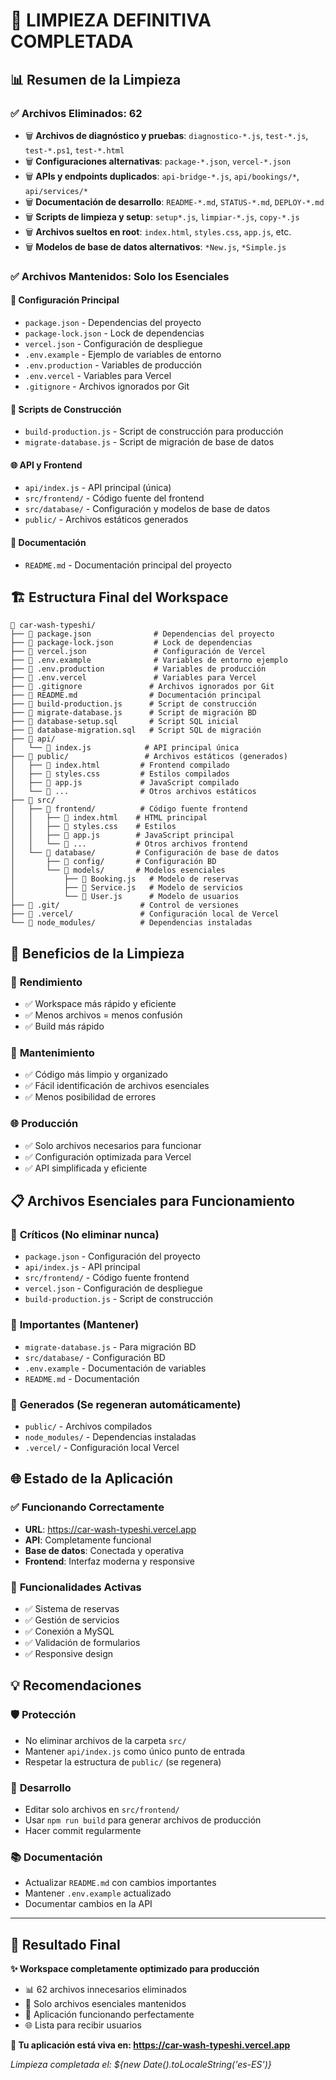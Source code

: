 # 🧹 LIMPIEZA DEFINITIVA COMPLETADA

## 📊 Resumen de la Limpieza

### ✅ **Archivos Eliminados: 62**

- 🗑️ **Archivos de diagnóstico y pruebas**: `diagnostico-*.js`, `test-*.js`, `test-*.ps1`, `test-*.html`
- 🗑️ **Configuraciones alternativas**: `package-*.json`, `vercel-*.json`
- 🗑️ **APIs y endpoints duplicados**: `api-bridge-*.js`, `api/bookings/*`, `api/services/*`
- 🗑️ **Documentación de desarrollo**: `README-*.md`, `STATUS-*.md`, `DEPLOY-*.md`
- 🗑️ **Scripts de limpieza y setup**: `setup*.js`, `limpiar-*.js`, `copy-*.js`
- 🗑️ **Archivos sueltos en root**: `index.html`, `styles.css`, `app.js`, etc.
- 🗑️ **Modelos de base de datos alternativos**: `*New.js`, `*Simple.js`

### ✅ **Archivos Mantenidos: Solo los Esenciales**

#### 📄 **Configuración Principal**

- `package.json` - Dependencias del proyecto
- `package-lock.json` - Lock de dependencias
- `vercel.json` - Configuración de despliegue
- `.env.example` - Ejemplo de variables de entorno
- `.env.production` - Variables de producción
- `.env.vercel` - Variables para Vercel
- `.gitignore` - Archivos ignorados por Git

#### 🔧 **Scripts de Construcción**

- `build-production.js` - Script de construcción para producción
- `migrate-database.js` - Script de migración de base de datos

#### 🌐 **API y Frontend**

- `api/index.js` - API principal (única)
- `src/frontend/` - Código fuente del frontend
- `src/database/` - Configuración y modelos de base de datos
- `public/` - Archivos estáticos generados

#### 📖 **Documentación**

- `README.md` - Documentación principal del proyecto

## 🏗️ Estructura Final del Workspace

```
📁 car-wash-typeshi/
├── 📄 package.json              # Dependencias del proyecto
├── 📄 package-lock.json         # Lock de dependencias
├── 📄 vercel.json               # Configuración de Vercel
├── 📄 .env.example              # Variables de entorno ejemplo
├── 📄 .env.production           # Variables de producción
├── 📄 .env.vercel               # Variables para Vercel
├── 📄 .gitignore               # Archivos ignorados por Git
├── 📄 README.md                # Documentación principal
├── 📄 build-production.js      # Script de construcción
├── 📄 migrate-database.js      # Script de migración BD
├── 📄 database-setup.sql       # Script SQL inicial
├── 📄 database-migration.sql   # Script SQL de migración
├── 📁 api/
│   └── 📄 index.js            # API principal única
├── 📁 public/                 # Archivos estáticos (generados)
│   ├── 📄 index.html         # Frontend compilado
│   ├── 📄 styles.css         # Estilos compilados
│   ├── 📄 app.js             # JavaScript compilado
│   └── 📄 ...                # Otros archivos estáticos
├── 📁 src/
│   ├── 📁 frontend/          # Código fuente frontend
│   │   ├── 📄 index.html    # HTML principal
│   │   ├── 📄 styles.css    # Estilos
│   │   ├── 📄 app.js        # JavaScript principal
│   │   └── 📄 ...           # Otros archivos frontend
│   └── 📁 database/         # Configuración de base de datos
│       ├── 📁 config/       # Configuración BD
│       └── 📁 models/       # Modelos esenciales
│           ├── 📄 Booking.js   # Modelo de reservas
│           ├── 📄 Service.js   # Modelo de servicios
│           └── 📄 User.js      # Modelo de usuarios
├── 📁 .git/                  # Control de versiones
├── 📁 .vercel/               # Configuración local de Vercel
└── 📁 node_modules/          # Dependencias instaladas
```

## 🎯 Beneficios de la Limpieza

### 🚀 **Rendimiento**

- ✅ Workspace más rápido y eficiente
- ✅ Menos archivos = menos confusión
- ✅ Build más rápido

### 🔧 **Mantenimiento**

- ✅ Código más limpio y organizado
- ✅ Fácil identificación de archivos esenciales
- ✅ Menos posibilidad de errores

### 🌐 **Producción**

- ✅ Solo archivos necesarios para funcionar
- ✅ Configuración optimizada para Vercel
- ✅ API simplificada y eficiente

## 📋 Archivos Esenciales para Funcionamiento

### 🔑 **Críticos** (No eliminar nunca)

- `package.json` - Configuración del proyecto
- `api/index.js` - API principal
- `src/frontend/` - Código fuente frontend
- `vercel.json` - Configuración de despliegue
- `build-production.js` - Script de construcción

### 🔧 **Importantes** (Mantener)

- `migrate-database.js` - Para migración BD
- `src/database/` - Configuración BD
- `.env.example` - Documentación de variables
- `README.md` - Documentación

### 📁 **Generados** (Se regeneran automáticamente)

- `public/` - Archivos compilados
- `node_modules/` - Dependencias instaladas
- `.vercel/` - Configuración local Vercel

## 🌐 Estado de la Aplicación

### ✅ **Funcionando Correctamente**

- **URL**: https://car-wash-typeshi.vercel.app
- **API**: Completamente funcional
- **Base de datos**: Conectada y operativa
- **Frontend**: Interfaz moderna y responsive

### 🔧 **Funcionalidades Activas**

- ✅ Sistema de reservas
- ✅ Gestión de servicios
- ✅ Conexión a MySQL
- ✅ Validación de formularios
- ✅ Responsive design

## 💡 Recomendaciones

### 🛡️ **Protección**

- No eliminar archivos de la carpeta `src/`
- Mantener `api/index.js` como único punto de entrada
- Respetar la estructura de `public/` (se regenera)

### 🔄 **Desarrollo**

- Editar solo archivos en `src/frontend/`
- Usar `npm run build` para generar archivos de producción
- Hacer commit regularmente

### 📚 **Documentación**

- Actualizar `README.md` con cambios importantes
- Mantener `.env.example` actualizado
- Documentar cambios en la API

---

## 🎉 Resultado Final

**✨ Workspace completamente optimizado para producción**

- 📊 62 archivos innecesarios eliminados
- 🎯 Solo archivos esenciales mantenidos
- 🚀 Aplicación funcionando perfectamente
- 🌐 Lista para recibir usuarios

**🔗 Tu aplicación está viva en: https://car-wash-typeshi.vercel.app**

_Limpieza completada el: ${new Date().toLocaleString('es-ES')}_
